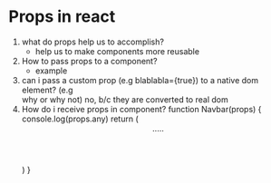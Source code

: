 # Props in react
1. what do props help us to accomplish?
    - help us to make components more reusable
2. How to pass props to  a component?
    - example <SomeCompoent title="???">
3. can i pass a custom prop (e.g blablabla={true}) to a native dom
    element? (e.g <div blahblah=true> why or why not)
    no, b/c they are converted to real dom 
4. How do i receive props in component?
function Navbar(props) {
    console.log(props.any)
    return (
        <header >
        .....
        </header>
    )
}
